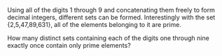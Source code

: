 Using all of the digits 1 through 9 and concatenating them freely to form decimal integers,
different sets can be formed. Interestingly with the set {2,5,47,89,631}, all of the elements
belonging to it are prime.

How many distinct sets containing each of the digits one through nine exactly once contain only
prime elements?
